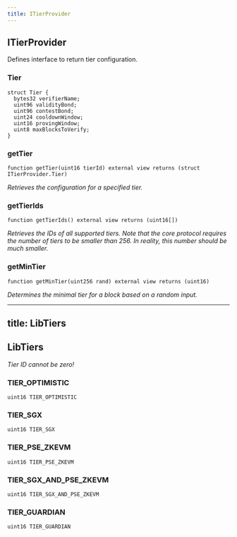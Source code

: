 ```yaml
---
title: ITierProvider
---
```


## ITierProvider

Defines interface to return tier configuration.

### Tier

```solidity
struct Tier {
  bytes32 verifierName;
  uint96 validityBond;
  uint96 contestBond;
  uint24 cooldownWindow;
  uint16 provingWindow;
  uint8 maxBlocksToVerify;
}
```

### getTier

```solidity
function getTier(uint16 tierId) external view returns (struct ITierProvider.Tier)
```

_Retrieves the configuration for a specified tier._

### getTierIds

```solidity
function getTierIds() external view returns (uint16[])
```

_Retrieves the IDs of all supported tiers.
Note that the core protocol requires the number of tiers to be smaller
than 256. In reality, this number should be much smaller._

### getMinTier

```solidity
function getMinTier(uint256 rand) external view returns (uint16)
```

_Determines the minimal tier for a block based on a random input._

---
title: LibTiers
---

## LibTiers

_Tier ID cannot be zero!_

### TIER_OPTIMISTIC

```solidity
uint16 TIER_OPTIMISTIC
```

### TIER_SGX

```solidity
uint16 TIER_SGX
```

### TIER_PSE_ZKEVM

```solidity
uint16 TIER_PSE_ZKEVM
```

### TIER_SGX_AND_PSE_ZKEVM

```solidity
uint16 TIER_SGX_AND_PSE_ZKEVM
```

### TIER_GUARDIAN

```solidity
uint16 TIER_GUARDIAN
```

